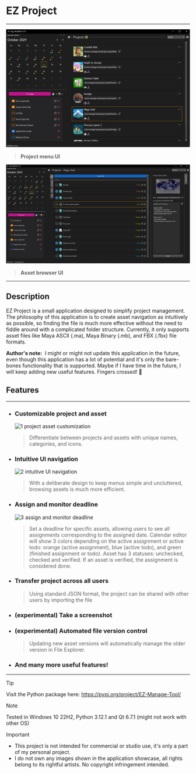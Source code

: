 # EZ Project
---

![Project_Menu_UI](https://github.com/Atxada/EZ_Project/blob/main/docs/Project_Menu_UI.PNG?raw=true)
> **Project menu UI**

![Asset_Browser_UI](https://github.com/Atxada/EZ_Project/blob/main/docs/Asset_Browser_UI.PNG?raw=true)
> **Asset browser UI**

---

## Description

EZ Project is a small application designed to simplify project management. The philosophy of this application is to create asset navigation as intuitively as possible, so finding the file is much more effective without the need to fiddle around with a complicated folder structure. Currently, it only supports asset files like Maya ASCII (.ma), Maya Binary (.mb), and FBX (.fbx) file formats.

**Author's note:** 
I might or might not update this application in the future, even though this application has a lot of potential and it's only the bare-bones functionality that is supported. Maybe if I have time in the future, I will keep adding new useful features. Fingers crossed! 🤞

## Features
---
- ### Customizable project and asset
  ![1 project asset customization](https://github.com/user-attachments/assets/627d7f5f-bd96-4f46-a70a-cc8831570537)

    > Differentiate between projects and assets with unique names, categories, and icons.

- ### Intuitive UI navigation
  ![2 intuitive UI navigation](https://github.com/user-attachments/assets/56534240-5089-4754-a10a-8041fbb8ad43)

    > With a deliberate design to keep menus simple and uncluttered, browsing assets is much more efficient.

- ### Assign and monitor deadline
  ![3 assign and monitor deadline](https://github.com/user-attachments/assets/132a9c27-ccb6-408f-8308-37deb11256f5)

    > Set a deadline for specific assets, allowing users to see all assignments corresponding to the assigned date.
    > Calendar editor will show 3 colors depending on the active assignment or active todo: orange (active assignment), blue (active todo), and green (finished assignment or todo). 
    > Asset has 3 statuses: unchecked, checked and verified. If an asset is verified, the assignment is considered done.

- ### Transfer project across all users

    > Using standard JSON format, the project can be shared with other users by importing the file

- ### (experimental) Take a screenshot

- ### (experimental) Automated file version control

    > Updating new asset versions will automatically manage the older version in File Explorer.

- ### And many more useful features!

---

> [!TIP]
> Visit the Python package here: https://pypi.org/project/EZ-Manage-Tool/

> [!NOTE]  
> Tested in Windows 10 22H2, Python 3.12.1 and Qt 6.7.1 (might not work with other OS)

> [!IMPORTANT]  
> - This project is not intended for commercial or studio use, it's only a part of my personal project.
> - I do not own any images shown in the application showcase, all rights belong to its rightful artists. No copyright infringement intended.
